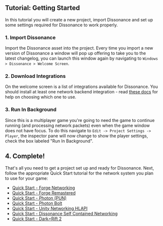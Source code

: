 ## Tutorial: Getting Started

In this tutorial you will create a new project, import Dissonance and set up some settings required for Dissonance to work properly.

### 1. Import Dissonance

Import the Dissonance asset into the project. Every time you import a new version of Dissonance a window will pop up offering to take you to the latest changelog, you can launch this window again by navigating to `Windows > Dissonance > Welcome Screen`.

### 2. Download Integrations

On the welcome screen is a list of integrations available for Dissonance. You should install at least one network backend integration - read [these docs](/Basics/Choosing-A-Network) for help on choosing which one to use.

### 3. Run In Background

Since this is a multiplayer game you're going to need the game to continue running (and processing network packets) even when the game window does not have focus. To do this navigate to `Edit -> Project Settings -> Player`, the inspector pane will now change to show the player settings, check the box labeled "Run In Background".

## 4. Complete!

That's all you need to get a project set up and ready for Dissonance. Next, follow the appropriate Quick Start tutorial for the network system you plan to use for your game:

 - [Quick Start - Forge Networking](/Basics/Quick-Start-Forge)
 - [Quick Start - Forge Remastered](/Basics/Quick-Start-Forge-Remastered)
 - [Quick Start - Photon (PUN)](/Basics/Quick-Start-Photon)
 - [Quick Start - Photon Bolt](/Basics/Quick-Start-Photon-Bolt)
 - [Quick Start - Unity Networking HLAPI](/Basics/Quick-Start-UNet-HLAPI)
 - [Quick Start - Dissonance Self Contained Networking](/Basics/Quick-Start-UNet-LLAPI)
 - [Quick Start - Dark🗲Rift 2](/Basics/Quick-Start-DR2)
